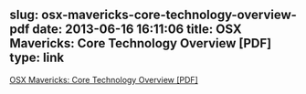 slug: osx-mavericks-core-technology-overview-pdf
date: 2013-06-16 16:11:06
title: OSX Mavericks: Core Technology Overview [PDF]
type: link
---

[OSX Mavericks: Core Technology Overview [PDF]](http://images.apple.com/osx/preview/docs/OSX_Mavericks_Core_Technology_Overview.pdf)
